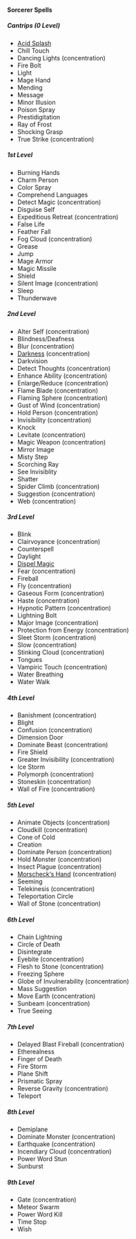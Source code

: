 #### Sorcerer Spells
<!-- Since Sorcerers don't have ritual casting, ritual spells are not marked as such. -->

##### Cantrips (0 Level)

- [Acid Splash](#Acid_Splash_acid_splash)
- Chill Touch
- Dancing Lights (concentration)
- Fire Bolt
- Light
- Mage Hand
- Mending
- Message
- Minor Illusion
- Poison Spray
- Prestidigitation
- Ray of Frost
- Shocking Grasp
- True Strike (concentration)

##### 1st Level

- Burning Hands
- Charm Person
- Color Spray
- Comprehend Languages
- Detect Magic (concentration)
- Disguise Self
- Expeditious Retreat (concentration)
- False Life
- Feather Fall
- Fog Cloud (concentration)
- Grease
- Jump
- Mage Armor
- Magic Missile
- Shield
- Silent Image (concentration)
- Sleep
- Thunderwave

##### 2nd Level

- Alter Self (concentration)
- Blindness/Deafness
- Blur (concentration)
- [Darkness](#Darkness_darkness) (concentration)
- Darkvision
- Detect Thoughts (concentration)
- Enhance Ability (concentration)
- Enlarge/Reduce (concentration)
- Flame Blade (concentration)
- Flaming Sphere (concentration)
- Gust of Wind (concentration)
- Hold Person (concentration)
- Invisibility (concentration)
- Knock
- Levitate (concentration)
- Magic Weapon (concentration)
- Mirror Image
- Misty Step
- Scorching Ray
- See Invisiblity
- Shatter
- Spider Climb (concentration)
- Suggestion (concentration)
- Web (concentration)

##### 3rd Level

- Blink
- Clairvoyance (concentration)
- Counterspell
- Daylight
- [Dispel Magic](#Dispel_Magic_dispel_magic)
- Fear (concentration)
- Fireball
- Fly (concentration)
- Gaseous Form (concentration)
- Haste (concentration)
- Hypnotic Pattern (concentration)
- Lightning Bolt
- Major Image (concentration)
- Protection from Energy (concentration)
- Sleet Storm (concentration)
- Slow (concentration)
- Stinking Cloud (concentration)
- Tongues
- Vampiric Touch (concentration)
- Water Breathing
- Water Walk

##### 4th Level

- Banishment (concentration)
- Blight
- Confusion (concentration)
- Dimension Door
- Dominate Beast (concentration)
- Fire Shield
- Greater Invisibility (concentration)
- Ice Storm
- Polymorph (concentration)
- Stoneskin (concentration)
- Wall of Fire (concentration)

##### 5th Level

- Animate Objects (concentration)
- Cloudkill (concentration)
- Cone of Cold
- Creation
- Dominate Person (concentration)
- Hold Monster (concentration)
- Insect Plague (concentration)
- [Morscheck‘s Hand](#Morschecks_Hand_morschecks_hand) <!-- previously "Arcane Hand" --> (concentration)
- Seeming
- Telekinesis (concentration)
- Teleportation Circle
- Wall of Stone (concentration)

##### 6th Level

- Chain Lightning
- Circle of Death
- Disintegrate
- Eyebite (concentration)
- Flesh to Stone (concentration)
- Freezing Sphere <!-- Might be renamed -->
- Globe of Invulnerability (concentration)
- Mass Suggestion
- Move Earth (concentration)
- Sunbeam (concentration)
- True Seeing

##### 7th Level

- Delayed Blast Fireball (concentration)
- Etherealness
- Finger of Death
- Fire Storm
- Plane Shift
- Prismatic Spray
- Reverse Gravity (concentration)
- Teleport

##### 8th Level

- Demiplane
- Dominate Monster (concentration)
- Earthquake (concentration)
- Incendiary Cloud (concentration)
- Power Word Stun
- Sunburst

##### 9th Level

- Gate (concentration)
- Meteor Swarm
- Power Word Kill
- Time Stop
- Wish
